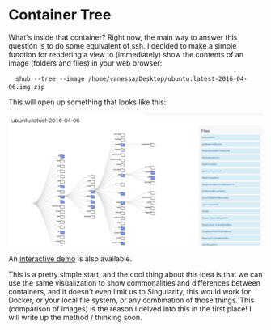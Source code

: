 # Container Tree

What's inside that container? Right now, the main way to answer this question is to do some equivalent of ssh. I decided to make a simple function for rendering a view to (immediately) show the contents of an image (folders and files) in your web browser:

      shub --tree --image /home/vanessa/Desktop/ubuntu:latest-2016-04-06.img.zip

This will open up something that looks like this:

![../../img/files.png](../../img/files.png)

An [interactive demo](https://singularityware.github.io/singularity-python/examples/container_tree) is also available.

This is a pretty simple start, and the cool thing about this idea is that we can use the same visualization to show commonalities and differences between containers, and it doesn't even limit us to Singularity, this would work for Docker, or your local file system, or any combination of those things. This (comparison of images) is the reason I delved into this in the first place! I will write up the method / thinking soon.
